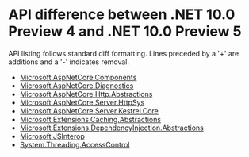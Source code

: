 # API difference between .NET 10.0 Preview 4 and .NET 10.0 Preview 5

API listing follows standard diff formatting.
Lines preceded by a '+' are additions and a '-' indicates removal.

* [Microsoft.AspNetCore.Components](10.0-preview5_Microsoft.AspNetCore.Components.md)
* [Microsoft.AspNetCore.Diagnostics](10.0-preview5_Microsoft.AspNetCore.Diagnostics.md)
* [Microsoft.AspNetCore.Http.Abstractions](10.0-preview5_Microsoft.AspNetCore.Http.Abstractions.md)
* [Microsoft.AspNetCore.Server.HttpSys](10.0-preview5_Microsoft.AspNetCore.Server.HttpSys.md)
* [Microsoft.AspNetCore.Server.Kestrel.Core](10.0-preview5_Microsoft.AspNetCore.Server.Kestrel.Core.md)
* [Microsoft.Extensions.Caching.Abstractions](10.0-preview5_Microsoft.Extensions.Caching.Abstractions.md)
* [Microsoft.Extensions.DependencyInjection.Abstractions](10.0-preview5_Microsoft.Extensions.DependencyInjection.Abstractions.md)
* [Microsoft.JSInterop](10.0-preview5_Microsoft.JSInterop.md)
* [System.Threading.AccessControl](10.0-preview5_System.Threading.AccessControl.md)

